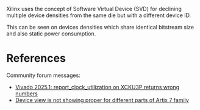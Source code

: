 Xilinx uses the concept of Software Virtual Device (SVD) for declining multiple device densities from the same die but with a different device ID.

This can be seen on devices densities which share identical bitstream size and also static power consumption.

# References

Community forum messages:

- [Vivado 2025.1: report_clock_utilization on XCKU3P returns wrong numbers](https://adaptivesupport.amd.com/s/question/0D5Pd00000ynGcUKAU/vivado-20251-reportclockutilization-on-xcku3p-returns-wrong-numbers)
- [Device view is not showing proper for different parts of Artix 7 family](https://adaptivesupport.amd.com/s/question/0D52E00006hpJtNSAU/device-view-is-not-showing-proper-for-different-parts-of-artix-7-family)
